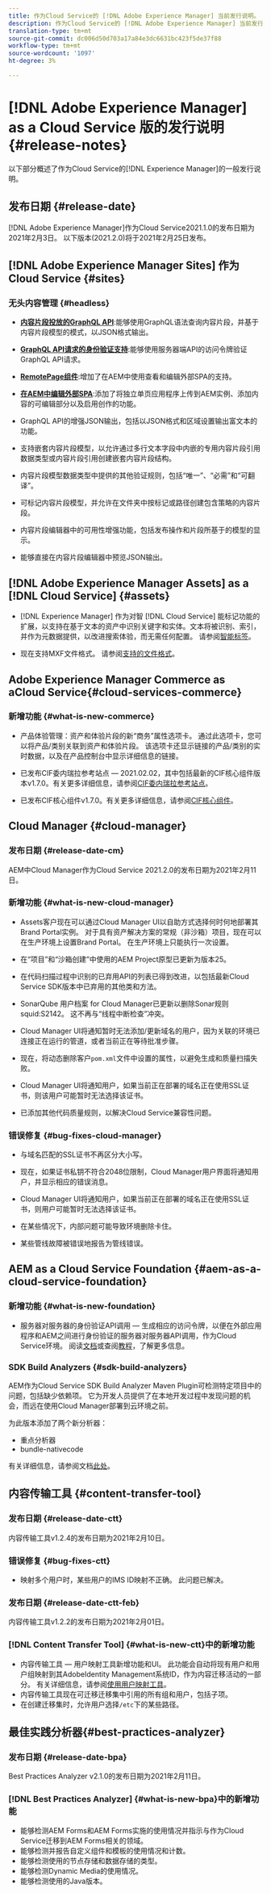 ```yaml
---
title: 作为Cloud Service的 [!DNL Adobe Experience Manager] 当前发行说明。
description: 作为Cloud Service的 [!DNL Adobe Experience Manager] 当前发行说明。
translation-type: tm+mt
source-git-commit: dc006d50d703a17a84e3dc6631bc423f5de37f88
workflow-type: tm+mt
source-wordcount: '1097'
ht-degree: 3%

---
```



# [!DNL Adobe Experience Manager] as a Cloud Service 版的发行说明 {#release-notes}

以下部分概述了作为Cloud Service的[!DNL Experience Manager]的一般发行说明。

## 发布日期 {#release-date}

[!DNL Adobe Experience Manager]作为Cloud Service2021.1.0的发布日期为2021年2月3日。
以下版本(2021.2.0)将于2021年2月25日发布。

## [!DNL Adobe Experience Manager Sites] 作为Cloud Service  {#sites}

### 无头内容管理 {#headless}

* **[内容片段投放的GraphQL API](/help/assets/content-fragments/graphql-api-content-fragments.md)**:能够使用GraphQL语法查询内容片段，并基于内容片段模型的模式，以JSON格式输出。

* **[GraphQL API请求的身份验证支持](/help/assets/content-fragments/graphql-authentication-content-fragments.md)**:能够使用服务器端API的访问令牌验证GraphQL API请求。

* **[RemotePage组件](/help/implementing/developing/hybrid/remote-page.md)**:增加了在AEM中使用查看和编辑外部SPA的支持。

* **[在AEM中编辑外部SPA](/help/implementing/developing/hybrid/editing-external-spa.md)**:添加了将独立单页应用程序上传到AEM实例、添加内容的可编辑部分以及启用创作的功能。

* GraphQL API的增强JSON输出，包括以JSON格式和区域设置输出富文本的功能。

* 支持嵌套内容片段模型，以允许通过多行文本字段中内嵌的专用内容片段引用数据类型或内容片段引用创建嵌套内容片段结构。

* 内容片段模型数据类型中提供的其他验证规则，包括“唯一”、“必需”和“可翻译”。

* 可标记内容片段模型，并允许在文件夹中按标记或路径创建包含策略的内容片段。

* 内容片段编辑器中的可用性增强功能，包括发布操作和片段所基于的模型的显示。

* 能够直接在内容片段编辑器中预览JSON输出。

<!--
### Progressive Web Apps (PWAs) {#pwa}

* [A Progressive Web App (PWA) version of a site](/help/sites-cloud/authoring/features/enable-pwa.md)  can now be enabled at the project level via simple configuration.
-->

## [!DNL Adobe Experience Manager Assets] as a [!DNL Cloud Service] {#assets}

* [!DNL Experience Manager] 作为对智 [!DNL Cloud Service] 能标记功能的扩展，以支持在基于文本的资产中识别关键字和实体。文本将被识别、索引，并作为元数据提供，以改进搜索体验，而无需任何配置。 请参阅[智能标签](/help/assets/smart-tags.md)。

* 现在支持MXF文件格式。 请参阅[支持的文件格式](/help/assets/file-format-support.md#video-formats)。

## Adobe Experience Manager Commerce as aCloud Service{#cloud-services-commerce}

### 新增功能 {#what-is-new-commerce}

* 产品体验管理：资产和体验片段的新“商务”属性选项卡。 通过此选项卡，您可以将产品/类别关联到资产和体验片段。 该选项卡还显示链接的产品/类别的实时数据，以及在产品控制台中显示详细信息的链接。

* 已发布CIF委内瑞拉参考站点 — 2021.02.02，其中包括最新的CIF核心组件版本v1.7.0。有关更多详细信息，请参阅[CIF委内瑞拉参考站点](https://github.com/adobe/aem-cif-guides-venia/releases/tag/venia-2021.02.02)。

* 已发布CIF核心组件v1.7.0。有关更多详细信息，请参阅[CIF核心组件](https://github.com/adobe/aem-core-cif-components/releases/tag/core-cif-components-reactor-1.7.0)。

## Cloud Manager {#cloud-manager}

### 发布日期 {#release-date-cm}

AEM中Cloud Manager作为Cloud Service 2021.2.0的发布日期为2021年2月11日。

### 新增功能 {#what-is-new-cloud-manager}


* Assets客户现在可以通过Cloud Manager UI以自助方式选择何时何地部署其Brand Portal实例。 对于具有资产解决方案的常规（非沙箱）项目，现在可以在生产环境上设置Brand Portal。 在生产环境上只能执行一次设置。

* 在“项目”和“沙箱创建”中使用的AEM Project原型已更新为版本25。

* 在代码扫描过程中识别的已弃用API的列表已得到改进，以包括最新Cloud Service SDK版本中已弃用的其他类和方法。

* SonarQube 用户档案 for Cloud Manager已更新以删除Sonar规则squid:S2142。 这不再与“线程中断检查”冲突。

* Cloud Manager UI将通知暂时无法添加/更新域名的用户，因为关联的环境已连接正在运行的管道，或者当前正在等待批准步骤。

* 现在，将动态删除客户`pom.xml`文件中设置的属性，以避免生成和质量扫描失败。

* Cloud Manager UI将通知用户，如果当前正在部署的域名正在使用SSL证书，则该用户可能暂时无法选择该证书。

* 已添加其他代码质量规则，以解决Cloud Service兼容性问题。

### 错误修复 {#bug-fixes-cloud-manager}

* 与域名匹配的SSL证书不再区分大小写。

* 现在，如果证书私钥不符合2048位限制，Cloud Manager用户界面将通知用户，并显示相应的错误消息。

* Cloud Manager UI将通知用户，如果当前正在部署的域名正在使用SSL证书，则用户可能暂时无法选择该证书。

* 在某些情况下，内部问题可能导致环境删除卡住。

* 某些管线故障被错误地报告为管线错误。

## AEM as a Cloud Service Foundation {#aem-as-a-cloud-service-foundation}

### 新增功能 {#what-is-new-foundation}

* 服务器对服务器的身份验证API调用 — 生成相应的访问令牌，以便在外部应用程序和AEM之间进行身份验证的服务器对服务器API调用，作为Cloud Service环境。 阅读[文档](/help/implementing/developing/introduction/generating-access-tokens-for-server-side-apis.md)或查阅[教程](https://experienceleague.adobe.com/docs/experience-manager-learn/getting-started-with-aem-headless/authentication/overview.html?lang=en#authentication)，了解更多信息。

### SDK Build Analyzers {#sdk-build-analyzers}

AEM作为Cloud Service SDK Build Analyzer Maven Plugin可检测特定项目中的问题，包括缺少依赖项。 它为开发人员提供了在本地开发过程中发现问题的机会，而远在使用Cloud Manager部署到云环境之前。

为此版本添加了两个新分析器：

* 重点分析器
* bundle-nativecode

有关详细信息，请参阅文档[此处](https://experienceleague.adobe.com/docs/experience-manager-core-components/using/developing/archetype/build-analyzer-maven-plugin.html?lang=en#developing)。

## 内容传输工具 {#content-transfer-tool}

### 发布日期 {#release-date-ctt}

内容传输工具v1.2.4的发布日期为2021年2月10日。

### 错误修复 {#bug-fixes-ctt}

* 映射多个用户时，某些用户的IMS ID映射不正确。 此问题已解决。

### 发布日期 {#release-date-ctt-feb}

内容传输工具v1.2.2的发布日期为2021年2月01日。

### [!DNL Content Transfer Tool] {#what-is-new-ctt}中的新增功能

* 内容传输工具 — 用户映射工具新增功能和UI。 此功能会自动将现有用户和用户组映射到其AdobeIdentity Management系统ID，作为内容迁移活动的一部分。 有关详细信息，请参阅[使用用户映射工具](https://experienceleague.adobe.com/docs/experience-manager-cloud-service/moving/cloud-migration/content-transfer-tool/using-user-mapping-tool.html)。
* 内容传输工具现在可迁移迁移集中引用的所有组和用户，包括子项。
* 在创建迁移集时，允许用户选择`/etc`下的某些路径。

## 最佳实践分析器{#best-practices-analyzer}

### 发布日期 {#release-date-bpa}

Best Practices Analyzer v2.1.0的发布日期为2021年2月11日。

### [!DNL Best Practices Analyzer] {#what-is-new-bpa}中的新增功能

* 能够检测AEM Forms和AEM Forms实施的使用情况并指示与作为Cloud Service迁移到AEM Forms相关的领域。
* 能够检测并报告自定义组件和模板的使用情况和计数。
* 能够检测使用的节点存储和数据存储的类型。
* 能够检测Dynamic Media的使用情况。
* 能够检测使用的Java版本。







